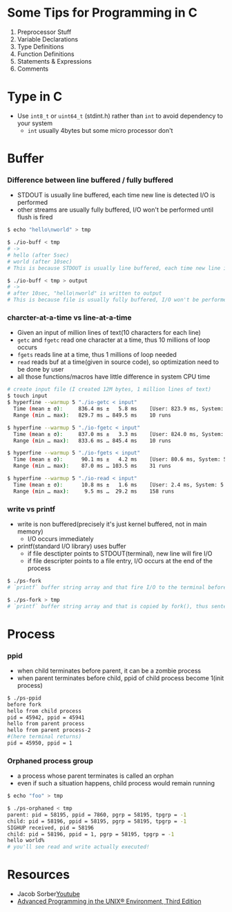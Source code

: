 # Some Tips for Programming in C

1. Preprocessor Stuff
2. Variable Declarations
3. Type Definitions
4. Function Definitions
5. Statements & Expressions
6. Comments

# Type in C

- Use `int8_t` or `uint64_t` (stdint.h) rather than `int` to avoid dependency to your system
  - `int` usually 4bytes but some micro processor don't


# Buffer

### Difference between line buffered / fully buffered
- STDOUT is usually line buffered, each time new line is detected I/O is performed
- other streams are usually fully buffered, I/O won't be performed until flush is fired

```bash
$ echo "hello\nworld" > tmp

$ ./io-buff < tmp
# ->
# hello (after 5sec)
# world (after 10sec)
# This is because STDOUT is usually line buffered, each time new line is detected I/O is performed

$ ./io-buff < tmp > output
# ->
# after 10sec, "hello\nworld" is written to output
# This is because file is usually fully buffered, I/O won't be performed until flush is fired
```

### charcter-at-a-time vs line-at-a-time

- Given an input of million lines of text(10 characters for each line)
- `getc` and `fgetc` read one character at a time, thus 10 millions of loop occurs
- `fgets` reads line at a time, thus 1 millions of loop needed
- `read` reads buf at a time(given in source code), so optimization need to be done by user
- all those functions/macros have little difference in system CPU time

```bash
# create input file (I created 12M bytes, 1 million lines of text)
$ touch input
$ hyperfine --warmup 5 "./io-getc < input"
  Time (mean ± σ):     836.4 ms ±   5.8 ms    [User: 823.9 ms, System: 7.4 ms]
  Range (min … max):   829.7 ms … 849.5 ms    10 runs

$ hyperfine --warmup 5 "./io-fgetc < input"
  Time (mean ± σ):     837.0 ms ±   3.3 ms    [User: 824.0 ms, System: 7.5 ms]
  Range (min … max):   833.6 ms … 845.4 ms    10 runs

$ hyperfine --warmup 5 "./io-fgets < input"
  Time (mean ± σ):      90.1 ms ±   4.2 ms    [User: 80.6 ms, System: 5.6 ms]
  Range (min … max):    87.0 ms … 103.5 ms    31 runs

$ hyperfine --warmup 5 "./io-read < input"
  Time (mean ± σ):      10.8 ms ±   1.6 ms    [User: 2.4 ms, System: 5.1 ms]
  Range (min … max):     9.5 ms …  29.2 ms    158 runs
```

### write vs printf

- write is non buffered(precisely it's just kernel buffered, not in main memory)
  - I/O occurs immediately
- printf(standard I/O library) uses buffer
  - if file desctipter points to STDOUT(terminal), new line will fire I/O
  - if file descripter points to a file entry, I/O occurs at the end of the process

```bash
$ ./ps-fork
# `printf` buffer string array and that fire I/O to the terminal before fork()

$ ./ps-fork > tmp
# `printf` buffer string array and that is copied by fork(), thus sentence is put twice
```

# Process

### ppid

- when child terminates before parent, it can be a zombie process
- when parent terminates before child, ppid of child process become 1(init process)

```bash
$ ./ps-ppid
before fork
hello from child process
pid = 45942, ppid = 45941
hello from parent process
hello from parent process-2
#(here terminal returns)
pid = 45950, ppid = 1
```

### Orphaned process group

- a process whose parent terminates is called an orphan
- even if such a situation happens, child process would remain running

```bash
$ echo "foo" > tmp

$ ./ps-orphaned < tmp
parent: pid = 58195, ppid = 7860, pgrp = 58195, tpgrp = -1
child: pid = 58196, ppid = 58195, pgrp = 58195, tpgrp = -1
SIGHUP received, pid = 58196
child: pid = 58196, ppid = 1, pgrp = 58195, tpgrp = -1
hello world%
# you'll see read and write actually executed!
```

# Resources

- Jacob Sorber[Youtube](https://www.youtube.com/watch?v=SC8uWXmDJs4&list=PL9IEJIKnBJjG5H0ylFAzpzs9gSmW_eICB)
- [Advanced Programming in the UNIX® Environment, Third Edition](http://www.apuebook.com/code3e.html)

